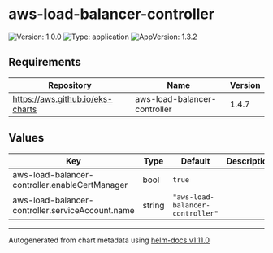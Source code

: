 # aws-load-balancer-controller

![Version: 1.0.0](https://img.shields.io/badge/Version-1.0.0-informational?style=flat-square) ![Type: application](https://img.shields.io/badge/Type-application-informational?style=flat-square) ![AppVersion: 1.3.2](https://img.shields.io/badge/AppVersion-1.3.2-informational?style=flat-square)

## Requirements

| Repository | Name | Version |
|------------|------|---------|
| https://aws.github.io/eks-charts | aws-load-balancer-controller | 1.4.7 |

## Values

| Key | Type | Default | Description |
|-----|------|---------|-------------|
| aws-load-balancer-controller.enableCertManager | bool | `true` |  |
| aws-load-balancer-controller.serviceAccount.name | string | `"aws-load-balancer-controller"` |  |

----------------------------------------------
Autogenerated from chart metadata using [helm-docs v1.11.0](https://github.com/norwoodj/helm-docs/releases/v1.11.0)
